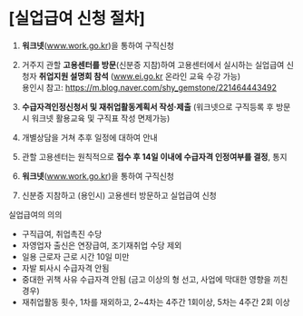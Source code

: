 # [실업급여 신청 절차]

1. **워크넷**(www.work.go.kr)을 통하여 구직신청
1. 거주지 관할 **고용센터를 방문**(신분증 지참)하여 고용센터에서 실시하는 실업급여 신청자 **취업지원 설명회 참석** (www.ei.go.kr 온라인 교육 수강 가능)  
   용인시 참고: <https://m.blog.naver.com/shy_gemstone/221464443492>
1. **수급자격인정신청서 및 재취업활동계획서 작성·제출**
   (워크넷으로 구직등록 후 방문시 워크넷 활용교육 및 구직표 작성 면제가능)
1. 개별상담을 거쳐 추후 일정에 대하여 안내
1. 관할 고용센터는 원칙적으로 **접수 후 14일 이내에 수급자격 인정여부를 결정**, 통지

1. **워크넷**(www.work.go.kr)을 통하여 구직신청
1. 신분증 지참하고 (용인시) 고용센터 방문하고 실업급여 신청

실업급여의 의의

- 구직급여, 취업촉진 수당
- 자영업자 출신은 연장급여, 조기재취업 수당 제외
- 일용 근로자 근로 시간 10일 미만
- 자발 퇴사시 수급자격 안됨
- 중대한 귀책 사유 수급자격 안됨 (금고 이상의 형 선고, 사업에 막대한 영향을 끼친 경우)
- 재취업활동 횟수, 1차를 재외하고, 2~4차는 4주간 1회이상, 5차는 4주간 2회 이상
